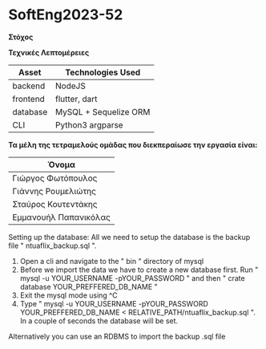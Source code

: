 # SoftEng2023-52
**Στόχος**



**Τεχνικές Λεπτομέρειες**

| Asset | Technologies Used |
| ----- | ----------- |
| backend | NodeJS |
| frontend | flutter, dart |
| database | MySQL + Sequelize ORM |
| CLI | Python3 argparse


**Τα μέλη της τετραμελούς ομάδας που διεκπεραίωσε την εργασία είναι:**

| Όνομα
| ----- 
| Γιώργος Φωτόπουλος
| Γιάννης Ρουμελιώτης
| Σταύρος Κουτεντάκης 
| Εμμανουήλ Παπανικόλας


Setting up the database:
All we need to setup the database is the backup file " ntuaflix_backup.sql ". 
1. Open a cli and navigate to the " bin " directory of mysql
2. Before we import the data we have to create a new database first. Run " mysql -u YOUR_USERNAME -pYOUR_PASSWORD " and then " crate database YOUR_PREFFERED_DB_NAME "
3. Exit the mysql mode using ^C
4. Type " mysql -u YOUR_USERNAME -pYOUR_PASSWORD YOUR_PREFFERED_DB_NAME < RELATIVE_PATH/ntuaflix_backup.sql ". In a couple of seconds the database will be set.

Alternatively you can use an RDBMS to import the backup .sql file
